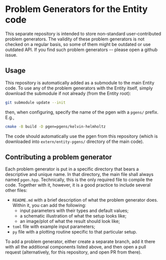 # Problem Generators for the Entity code

This separate repository is intended to store non-standard user-contributed problem generators. The validity of these problem generators is not checked on a regular basis, so some of them might be outdated or use outdated API. If you find such problem generators -- please open a github issue. 

## Usage

This repository is automatically added as a submodule to the main Entity code. To use any of the problem generators with the Entity itself, simply download the submodule if not already (from the Entity root):

```sh
git submodule update --init
```

then, when configuring, specify the name of the pgen with a `pgens/` prefix. E.g.,

```sh
cmake -B build -D pgen=pgens/kelvin-helmholtz
```

The code should automatically use the pgen from this repository (which is downloaded into `extern/entity-pgens/` directory of the main code).

## Contributing a problem generator

Each problem generator is put in a specific directory that bears a descriptive and unique name. In that directory, the main file shall always named `pgen.hpp`. Technically, this is the only required file to compile the code. Together with it, however, it is a good practice to include several other files:

- `README.md` with a brief description of what the problem generator does. Within it, you can add the following:
  - input parameters with their types and default values;
  - a schematic illustration of what the setup looks like;
  - an image/plot of what the result should look like;
- `toml` file with example input parameters;
- `py` file with a plotting routine specific to that particular setup.

To add a problem generator, either create a separate branch, add it there with all the additional components listed above, and then open a pull request (alternatively, for this repository, and open PR from there).
